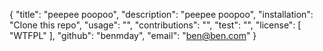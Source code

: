 {
  "title": "peepee poopoo",
  "description": "peepee poopoo",
  "installation": "Clone this repo",
  "usage": "",
  "contributions": "",
  "test": "",
  "license": [
    "WTFPL"
  ],
  "github": "benmday",
  "email": "ben@ben.com"
}